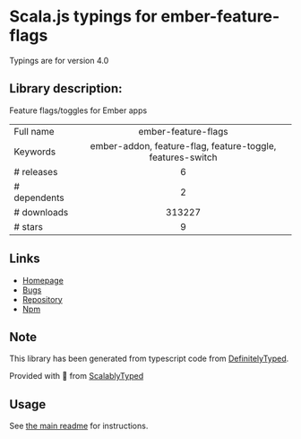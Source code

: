
# Scala.js typings for ember-feature-flags

Typings are for version 4.0

## Library description:
Feature flags/toggles for Ember apps

|                    |                 |
| ------------------ | :-------------: |
| Full name          | ember-feature-flags |
| Keywords           | ember-addon, feature-flag, feature-toggle, features-switch |
| # releases         | 6 |
| # dependents       | 2 |
| # downloads        | 313227 |
| # stars            | 9 |

## Links
- [Homepage](https://github.com/kategengler/ember-feature-flags#readme)
- [Bugs](https://github.com/kategengler/ember-feature-flags/issues)
- [Repository](https://github.com/kategengler/ember-feature-flags)
- [Npm](https://www.npmjs.com/package/ember-feature-flags)
    


## Note
This library has been generated from typescript code from [DefinitelyTyped](https://definitelytyped.org).

Provided with :purple_heart: from [ScalablyTyped](https://github.com/oyvindberg/ScalablyTyped)

## Usage
See [the main readme](../../readme.md) for instructions.


